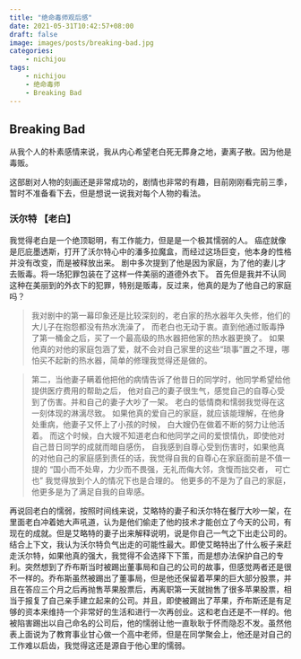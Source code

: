 ```yaml
---
title: "绝命毒师观后感"
date: 2021-05-31T10:42:57+08:00
draft: false
image: images/posts/breaking-bad.jpg
categories:
    - nichijou
tags:
    - nichijou
    - 绝命毒师
    - Breaking Bad
---
```


## Breaking Bad

从我个人的朴素感情来说，我从内心希望老白死无葬身之地，妻离子散。因为他是毒贩。

这部剧对人物的刻画还是非常成功的，剧情也非常的有趣，目前刚刚看完前三季，暂时不准备看下去，但是想说一说我对每个人物的看法。

### 沃尔特 【老白】

我觉得老白是一个绝顶聪明，有工作能力，但是是一个极其懦弱的人。
癌症就像是厄庇墨透斯，打开了沃尔特心中的潘多拉魔盒，而经过这场巨变，他本身的性格并没有改变，而是被释放出来。
剧中多次提到了他是因为家庭，为了他的妻儿才去贩毒。将一场犯罪包装在了这样一件美丽的道德外衣下。
首先但是我并不认同这种在美丽到的外衣下的犯罪，特别是贩毒，反过来，他真的是为了他自己的家庭吗？


> 我对剧中的第一幕印象还是比较深刻的，老白家的热水器年久失修，他们的大儿子在抱怨都没有热水洗澡了，
> 而老白也无动于衷。直到他通过贩毒挣了第一桶金之后，买了一个最高级的热水器把他家的热水器更换了。
> 如果他真的对他的家庭包涵了爱，就不会对自己家里的这些“琐事”置之不理，哪怕买不起新的热水器，简单的修理我觉得还是做的。


> 第二，当他妻子瞒着他把他的病情告诉了他昔日的同学时，他同学希望给他提供医疗费用的帮助之后，
> 他对自己的妻子很生气，感觉自己的自尊心受到了伤害。并和自己的妻子大吵了一架。
> 老白的低情商和懦弱我觉得在这一刻体现的淋漓尽致。
> 如果他真的爱自己的家庭，就应该能理解，在他身处重病，他妻子又怀上了小孩的时候，
> 白大嫂仍在做着不断的努力让他活着。
> 而这个时候，白大嫂不知道老白和他同学之间的爱恨情仇，即使他对自己昔日同学的成就而暗自感伤，
> 自我感到自尊心受到伤害时，如果他真的对他自己的家庭感到责任的话，我觉得自我的自尊心在家庭面前是不值一提的
> “国小而不处卑，力少而不畏强，无礼而侮大邻，贪愎而拙交者， 可亡也”
> 我觉得放到个人的情况下也是合理的。
> 他更多的不是为了自己的家庭，他更多是为了满足自我的自卑感。


再说回老白的懦弱，按照时间线来说，艾略特的妻子和沃尔特在餐厅大吵一架，在里面老白冲着她大声吼道，认为是他们偷走了他的技术才能创立了今天的公司，有现在的成就。但是艾略特的妻子出来解释说明，说是你自己一气之下出走公司的。结合上下文，我认为沃尔特负气出走的可能性最大。即使艾略特出了什么板子来赶走沃尔特，如果他真的强大，我觉得不会选择下下策，而是想办法保护自己的专利。突然想到了乔布斯当时被踢出董事局和自己的公司的故事，但感觉两者还是很不一样的。乔布斯虽然被踢出了董事局，但是他还保留着苹果的巨大部分股票，并且在答应三个月之后再抛售苹果股票后，再离职第一天就抛售了很多苹果股票，相当于报复了自己亲手建立起来的公司。并且，即使被踢出了苹果，乔布斯还是有足够的资本来维持一个非常好的生活和进行一次再创业。这和老白还是不一样的。他被陷害踢出以自己命名的公司后，他的懦弱让他一直耿耿于怀而隐忍不发。虽然他表上面说为了教育事业甘心做一个高中老师，但是在同学聚会上，他还是对自己的工作难以启齿，我觉得这还是源自于他心里的懦弱。


